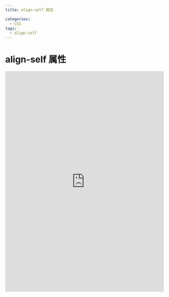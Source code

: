 ```yaml
---
title: align-self 属性

categories:
  - CSS
tags:
  - align-self
---
```


# align-self 属性

<iframe height="700" style="width: 100%;" scrolling="no" title="align-self 属性" src="https://codepen.io/javascriptfield/embed/oNqjqNe?default-tab=result" frameborder="no" loading="lazy" allowtransparency="true" allowfullscreen="true">
  See the Pen <a href="https://codepen.io/javascriptfield/pen/oNqjqNe">
  align-self 属性</a> by ye (<a href="https://codepen.io/javascriptfield">@javascriptfield</a>)
  on <a href="https://codepen.io">CodePen</a>.
</iframe>

